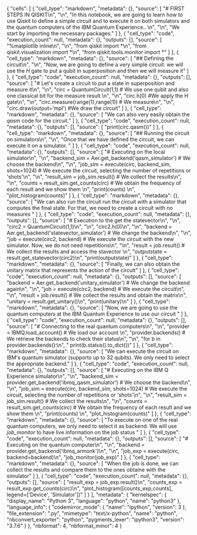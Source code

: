{
 "cells": [
  {
   "cell_type": "markdown",
   "metadata": {},
   "source": [
    "# FIRST STEPS IN QISKIT\n",
    "\n",
    "In this notebook, we are going to learn how to use Qiskit to define a simple circuit and to execute it on both simulators and the quantum computers of the IBM Quantum Experience.. \n",
    "\n",
    "We start by importing the necessary packages."
   ]
  },
  {
   "cell_type": "code",
   "execution_count": null,
   "metadata": {},
   "outputs": [],
   "source": [
    "%matplotlib inline\n",
    "\n",
    "from qiskit import *\n",
    "from qiskit.visualization import *\n",
    "from qiskit.tools.monitor import *"
   ]
  },
  {
   "cell_type": "markdown",
   "metadata": {},
   "source": [
    "## Defining the circuit\n",
    "\n",
    "Now, we are going to define a very simple circuit: we will use the $H$ gate to put a qubit in superposition and then we will measure it"
   ]
  },
  {
   "cell_type": "code",
   "execution_count": null,
   "metadata": {},
   "outputs": [],
   "source": [
    "# Let's create a circuit to put a state in superposition and measure it\n",
    "\n",
    "circ = QuantumCircuit(1,1) # We use one qubit and also one classical bit for the measure result \n",
    "\n",
    "circ.h(0) #We apply the H gate\n",
    "\n",
    "circ.measure(range(1),range(1)) # We measure\n",
    "\n",
    "circ.draw(output='mpl') #We draw the circuit"
   ]
  },
  {
   "cell_type": "markdown",
   "metadata": {},
   "source": [
    "We can also very easily obtain the *qasm* code for the circuit."
   ]
  },
  {
   "cell_type": "code",
   "execution_count": null,
   "metadata": {},
   "outputs": [],
   "source": [
    "print(circ.qasm())"
   ]
  },
  {
   "cell_type": "markdown",
   "metadata": {},
   "source": [
    "## Running the circuit on simulators\n",
    "\n",
    "Once that we have defined the circuit, we can execute it on a simulator. "
   ]
  },
  {
   "cell_type": "code",
   "execution_count": null,
   "metadata": {},
   "outputs": [],
   "source": [
    "# Executing on the local simulator\n",
    "\n",
    "backend_sim = Aer.get_backend('qasm_simulator') # We choose the backend\n",
    "\n",
    "job_sim = execute(circ, backend_sim, shots=1024) # We execute the circuit, selecting the number of repetitions or 'shots'\n",
    "\n",
    "result_sim = job_sim.result() # We collect the results\n",
    "\n",
    "counts = result_sim.get_counts(circ) # We obtain the frequency of each result and we show them \n",
    "print(counts) \n",
    "plot_histogram(counts)"
   ]
  },
  {
   "cell_type": "markdown",
   "metadata": {},
   "source": [
    "We can also run the circuit run the circuit with a simulator that computes the final state. For that, we need to create a circuit with no measures "
   ]
  },
  {
   "cell_type": "code",
   "execution_count": null,
   "metadata": {},
   "outputs": [],
   "source": [
    "# Execution to the get the statevector\n",
    "\n",
    "circ2 = QuantumCircuit(1,1)\n",
    "\n",
    "circ2.h(0)\n",
    "\n",
    "backend = Aer.get_backend('statevector_simulator') # We change the backend\n",
    "\n",
    "job = execute(circ2, backend) # We execute the circuit with the new simulator. Now, we do not need repetitions\n",
    "\n",
    "result = job.result() # We collect the results and access the stavector \n",
    "outputstate = result.get_statevector(circ2)\n",
    "print(outputstate)"
   ]
  },
  {
   "cell_type": "markdown",
   "metadata": {},
   "source": [
    "Finally, we can also obtain the unitary matrix that represents the action of the circuit"
   ]
  },
  {
   "cell_type": "code",
   "execution_count": null,
   "metadata": {},
   "outputs": [],
   "source": [
    "backend = Aer.get_backend('unitary_simulator') # We change the backend again\n",
    "\n",
    "job = execute(circ2, backend) # We execute the circuit\n",
    "\n",
    "result = job.result() # We collect the results and obtain the matrix\n",
    "unitary = result.get_unitary()\n",
    "print(unitary)\n"
   ]
  },
  {
   "cell_type": "markdown",
   "metadata": {},
   "source": [
    "Now, we are going to use the quantum computers at the IBM Quantum Experience to use our circuit "
   ]
  },
  {
   "cell_type": "code",
   "execution_count": null,
   "metadata": {},
   "outputs": [],
   "source": [
    "# Connecting to the real quantum computers\n",
    "\n",
    "provider = IBMQ.load_account() # We load our account \n",
    "provider.backends() # We retrieve the backends to check their status\n",
    "\n",
    "for b in provider.backends():\n",
    "    print(b.status().to_dict())"
   ]
  },
  {
   "cell_type": "markdown",
   "metadata": {},
   "source": [
    "We can execute the circuit on IBM's quantum simulator (supports up to 32 qubits). We only need to select the appropriate backend."
   ]
  },
  {
   "cell_type": "code",
   "execution_count": null,
   "metadata": {},
   "outputs": [],
   "source": [
    "# Executing on the IBM Q Experience simulator\n",
    "\n",
    "backend_sim = provider.get_backend('ibmq_qasm_simulator') # We choose the backend\n",
    "\n",
    "job_sim = execute(circ, backend_sim, shots=1024) # We execute the circuit, selecting the number of repetitions or 'shots'\n",
    "\n",
    "result_sim = job_sim.result() # We collect the results\n",
    "\n",
    "counts = result_sim.get_counts(circ) # We obtain the frequency of each result and we show them \n",
    "print(counts) \n",
    "plot_histogram(counts)"
   ]
  },
  {
   "cell_type": "markdown",
   "metadata": {},
   "source": [
    "To execute on one of the real quantum computers, we only need to select it as backend. We will use *job_monitor* to have live information on the job status "
   ]
  },
  {
   "cell_type": "code",
   "execution_count": null,
   "metadata": {},
   "outputs": [],
   "source": [
    "# Executing on the quantum computer\n",
    "\n",
    "backend = provider.get_backend('ibmq_armonk')\n",
    "\n",
    "job_exp = execute(circ, backend=backend)\n",
    "job_monitor(job_exp)"
   ]
  },
  {
   "cell_type": "markdown",
   "metadata": {},
   "source": [
    "When the job is done, we can collect the results and compare them to the ones obtaine with the simulator"
   ]
  },
  {
   "cell_type": "code",
   "execution_count": null,
   "metadata": {},
   "outputs": [],
   "source": [
    "result_exp = job_exp.result()\n",
    "counts_exp = result_exp.get_counts(circ)\n",
    "plot_histogram([counts_exp,counts], legend=['Device', 'Simulator'])"
   ]
  }
 ],
 "metadata": {
  "kernelspec": {
   "display_name": "Python 3",
   "language": "python",
   "name": "python3"
  },
  "language_info": {
   "codemirror_mode": {
    "name": "ipython",
    "version": 3
   },
   "file_extension": ".py",
   "mimetype": "text/x-python",
   "name": "python",
   "nbconvert_exporter": "python",
   "pygments_lexer": "ipython3",
   "version": "3.7.6"
  }
 },
 "nbformat": 4,
 "nbformat_minor": 4
}
